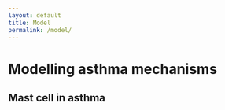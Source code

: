 ```yaml
---
layout: default
title: Model
permalink: /model/
---
```


# Modelling asthma mechanisms

## Mast cell in asthma 


